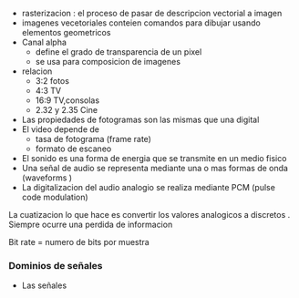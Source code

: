 - rasterizacion :  el proceso de pasar de descripcion vectorial a imagen
- imagenes vecetoriales conteien comandos para dibujar usando elementos geometricos 
- Canal alpha 
	- define el grado de transparencia de un pixel 
	- se usa para composicion de imagenes 
- relacion 
	- 3:2 fotos 
	- 4:3 TV
	- 16:9 TV,consolas 
	- 2.32 y 2.35 Cine 
- Las propiedades de fotogramas son las mismas que una digital 
- El video depende de 
	- tasa de fotograma (frame rate) 
	- formato de escaneo 
- El sonido es una forma de energia que se transmite en un medio fisico 
- Una señal de audio se representa mediante una o mas formas de onda (waveforms )
- La digitalizacion del audio analogio se realiza mediante PCM (pulse code modulation)


La cuatizacion lo que hace es convertir los valores analogicos a discretos . Siempre ocurre una perdida de informacion

Bit rate  = numero de bits por muestra


### Dominios de señales
- Las señales 